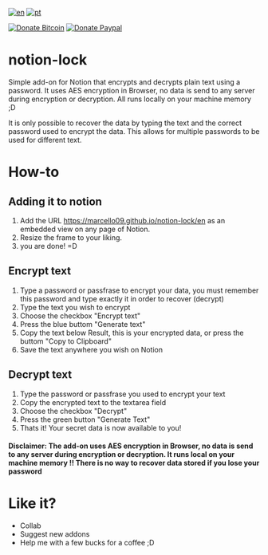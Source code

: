 [![en](https://img.shields.io/badge/lang-en-red.svg)](https://github.com/Marcello09/notion-lock/blob/main/README.md)
[![pt](https://img.shields.io/badge/lang-pt-red.svg)](https://github.com/Marcello09/notion-lock/blob/main/README.pt-BR.md)


[![Donate Bitcoin](https://img.shields.io/badge/Donate-Bitcoin-green.svg)](https://marcello09.github.io/donate-bitcoin/?amount=5&currency=USD)
[![Donate Paypal](https://img.shields.io/badge/Donate-Paypal-blue.svg)](https://www.paypal.com/donate?business=V3VEBC9N4S6ES&no_recurring=0&currency_code=USD)

# notion-lock

Simple add-on for Notion that encrypts and decrypts plain text using a password.
It uses AES encryption in Browser, no data is send to any server during encryption or decryption. All runs locally on your machine memory ;D

It is only possible to recover the data by typing the text and the correct password used to encrypt the data. 
This allows for multiple passwords to be used for different text.

# How-to

## Adding it to notion

1. Add the URL https://marcello09.github.io/notion-lock/en as an embedded view on any page of Notion.
2. Resize the frame to your liking.
3. you are done! =D

## Encrypt text

1. Type a password or passfrase to encrypt your data, you must remember this password and type exactly it in order to recover (decrypt)
2. Type the text you wish to encrypt
3. Choose the checkbox "Encrypt text"
4. Press the blue buttom "Generate text"
5. Copy the text below Result, this is your encrypted data, or press the buttom "Copy to Clipboard"
6. Save the text anywhere you wish on Notion

## Decrypt text

1. Type the password or passfrase you used to encrypt your text
2. Copy the encrypted text to the textarea field
3. Choose the checkbox "Decrypt"
4. Press the green button "Generate Text"
5. Thats it! Your secret data is now available to you!

#### Disclaimer: The add-on uses AES encryption in Browser, no data is send to any server during encryption or decryption. It runs local on your machine memory !! There is no way to recover data stored if you lose your password 

# Like it?

* Collab
* Suggest new addons
* Help me with a few bucks for a coffee ;D
